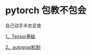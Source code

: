 # pytorch 包教不包会


自己动手丰衣足食

[1、Tensor基础](./1、Tensor基础.ipynb)


[2、autograd机制](./2、autograd机制.ipynb)

